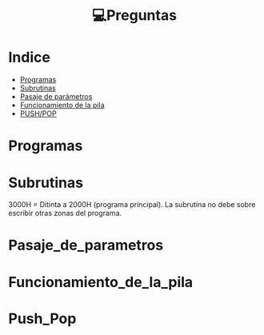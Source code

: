 <h1 align="center"> 💻Preguntas</h1>

Indice
======
   * [Programas](#Programas)
   * [Subrutinas](#Subrutinas)
   * [Pasaje de parámetros](#Pasaje_de_parametros)
   * [Funcionamiento de la pila](#Funcionamiento_de_la_pila)
   * [PUSH/POP](#Push_Pop)

Programas
=========

Subrutinas
==========

3000H = Ditinta a 2000H (programa principal). La subrutina no debe sobre escribir otras zonas del programa.

Pasaje_de_parametros
====================

Funcionamiento_de_la_pila
=========================

Push_Pop
========
